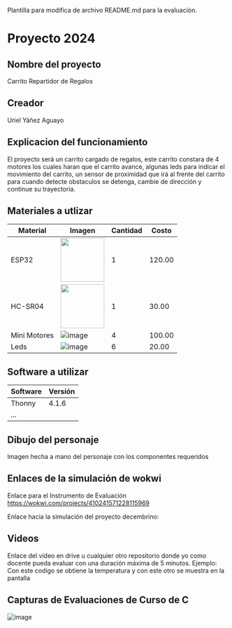 Plantilla para modifica  de archivo README.md para la evaluación.

# Proyecto 2024
## Nombre del proyecto
Carrito Repartidor de Regalos
## Creador
Uriel Yáñez Aguayo
## Explicacion del funcionamiento
El proyecto será un carrito cargado de regalos, este carrito constara de 4 motores los cuales haran que el carrito avance, algunas leds para indicar el movimiento del carrito, un sensor de proximidad que irá al frente del carrito para cuando detecte obstaculos se detenga, cambie de dirección y continue su trayectoria.

## Materiales a utlizar
|Material|Imagen|Cantidad|Costo|
|--|--|--|--|
|ESP32|<img src="https://github.com/user-attachments/assets/0d280367-493e-4f7c-a587-36e1f822116b" width="100"/>|1|120.00|
|HC-SR04|<img width="100" src="https://github.com/user-attachments/assets/e8f3a364-83e3-4194-9eb1-15547012fb1b" />|1|30.00|
|Mini Motores|![image](https://github.com/user-attachments/assets/2f80d12d-8b6c-4bba-a4b2-d0623acab022)|4|100.00|
|Leds|![image](https://github.com/user-attachments/assets/dcbb8e7d-bcc9-44ff-b03b-9cfcca2d66f8)|6|20.00|

## Software a utilizar
|Software|Versión|
|--|--|
|Thonny|4.1.6|
|...||

## Dibujo del personaje
Imagen hecha a mano del personaje con los componentes requeridos

## Enlaces de la simulación de wokwi
Enlace para el Instrumento de Evaluación https://wokwi.com/projects/410241571228115969

Enlace hacia la simulación del proyecto decembrino: 

## Videos
Enlace del vídeo en drive u cualquier otro repositorio donde yo como docente pueda evaluar con una duración máxima de 5 minutos.
Ejemplo: Con este codigo se obtiene la temperatura y con este otro se muestra en la pantalla

## Capturas de Evaluaciones de Curso de C
![image](https://github.com/user-attachments/assets/d8b5cf0a-1af9-429b-b13e-cbfb4d170c3b)


